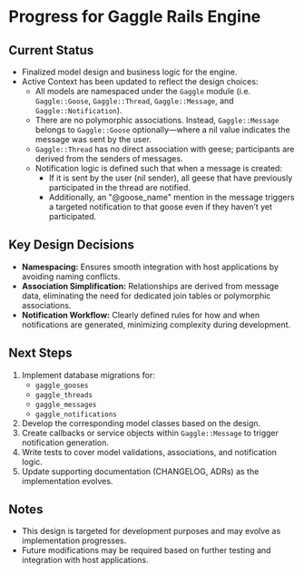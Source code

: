 # Progress for Gaggle Rails Engine

## Current Status
- Finalized model design and business logic for the engine.
- Active Context has been updated to reflect the design choices:
  - All models are namespaced under the `Gaggle` module (i.e. `Gaggle::Goose`, `Gaggle::Thread`, `Gaggle::Message`, and `Gaggle::Notification`).
  - There are no polymorphic associations. Instead, `Gaggle::Message` belongs to `Gaggle::Goose` optionally—where a nil value indicates the message was sent by the user.
  - `Gaggle::Thread` has no direct association with geese; participants are derived from the senders of messages.
  - Notification logic is defined such that when a message is created:
    - If it is sent by the user (nil sender), all geese that have previously participated in the thread are notified.
    - Additionally, an "@goose_name" mention in the message triggers a targeted notification to that goose even if they haven’t yet participated.

## Key Design Decisions
- **Namespacing:** Ensures smooth integration with host applications by avoiding naming conflicts.
- **Association Simplification:** Relationships are derived from message data, eliminating the need for dedicated join tables or polymorphic associations.
- **Notification Workflow:** Clearly defined rules for how and when notifications are generated, minimizing complexity during development.

## Next Steps
1. Implement database migrations for:
   - `gaggle_gooses`
   - `gaggle_threads`
   - `gaggle_messages`
   - `gaggle_notifications`
2. Develop the corresponding model classes based on the design.
3. Create callbacks or service objects within `Gaggle::Message` to trigger notification generation.
4. Write tests to cover model validations, associations, and notification logic.
5. Update supporting documentation (CHANGELOG, ADRs) as the implementation evolves.

## Notes
- This design is targeted for development purposes and may evolve as implementation progresses.
- Future modifications may be required based on further testing and integration with host applications.
